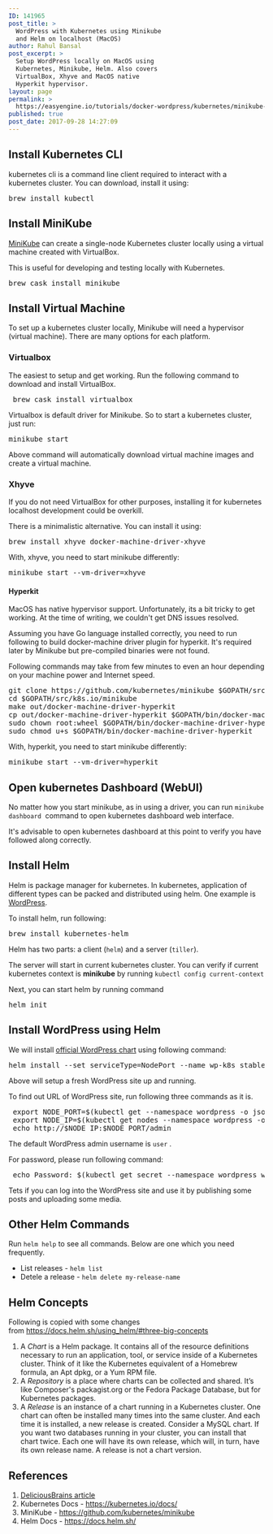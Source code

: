 ```yaml
---
ID: 141965
post_title: >
  WordPress with Kubernetes using Minikube
  and Helm on localhost (MacOS)
author: Rahul Bansal
post_excerpt: >
  Setup WordPress locally on MacOS using
  Kubernetes, Minikube, Helm. Also covers
  VirtualBox, Xhyve and MacOS native
  Hyperkit hypervisor.
layout: page
permalink: >
  https://easyengine.io/tutorials/docker-wordpress/kubernetes/minikube-helm-localhost-macos/
published: true
post_date: 2017-09-28 14:27:09
---
```

<h2>Install Kubernetes CLI</h2>
kubernetes cli is a command line client required to interact with a kubernetes cluster. You can download, install it using:
<pre>brew install kubectl</pre>
<h2>Install MiniKube</h2>
<a href="https://github.com/kubernetes/minikube">MiniKube</a> can create a single-node Kubernetes cluster locally using a virtual machine created with VirtualBox.

This is useful for developing and testing locally with Kubernetes.
<pre>brew cask install minikube</pre>
<h2>Install Virtual Machine</h2>
To set up a kubernetes cluster locally, Minikube will need a hypervisor (virtual machine). There are many options for each platform.
<h3>Virtualbox</h3>
The easiest to setup and get working. Run the following command to download and install VirtualBox.
<pre> brew cask install virtualbox</pre>
Virtualbox is default driver for Minikube. So to start a kubernetes cluster, just run:
<pre>minikube start</pre>
Above command will automatically download virtual machine images and create a virtual machine.
<h3>Xhyve</h3>
If you do not need VirtualBox for other purposes, installing it for kubernetes localhost development could be overkill.

There is a minimalistic alternative. You can install it using:
<pre>brew install xhyve docker-machine-driver-xhyve</pre>
With, xhyve, you need to start minikube differently:
<pre>minikube start --vm-driver=xhyve</pre>
<h4>Hyperkit</h4>
MacOS has native hypervisor support. Unfortunately, its a bit tricky to get working. At the time of writing, we couldn't get DNS issues resolved.

Assuming you have Go language installed correctly, you need to run following to build docker-machine driver plugin for hyperkit. It's required later by Minikube but pre-compiled binaries were not found.

Following commands may take from few minutes to even an hour depending on your machine power and Internet speed.
<pre>git clone https://github.com/kubernetes/minikube $GOPATH/src/k8s.io/minikube
cd $GOPATH/src/k8s.io/minikube
make out/docker-machine-driver-hyperkit
cp out/docker-machine-driver-hyperkit $GOPATH/bin/docker-machine-driver-hyperkit
sudo chown root:wheel $GOPATH/bin/docker-machine-driver-hyperkit
sudo chmod u+s $GOPATH/bin/docker-machine-driver-hyperkit</pre>
With, hyperkit, you need to start minikube differently:
<pre>minikube start --vm-driver=hyperkit</pre>
<h2>Open kubernetes Dashboard (WebUI)</h2>
No matter how you start minikube, as in using a driver, you can run <code>minikube dashboard</code>  command to open kubernetes dashboard web interface.

It's advisable to open kubernetes dashboard at this point to verify you have followed along correctly.
<h2>Install Helm</h2>
Helm is package manager for kubernetes. In kubernetes, application of different types can be packed and distributed using helm. One example is <a href="https://github.com/kubernetes/charts/tree/master/stable/wordpress">WordPress</a>.

To install helm, run following:
<pre>brew install kubernetes-helm</pre>
Helm has two parts: a client (<code>helm</code>) and a server (<code>tiller</code>).

The server will start in current kubernetes cluster. You can verify if current kubernetes context is <strong>minikube</strong> by running <code>kubectl config current-context</code>

Next, you can start helm by running command
<pre>helm init</pre>
<h2>Install WordPress using Helm</h2>
We will install <a href="https://github.com/kubernetes/charts/tree/master/stable/wordpress">official WordPress chart</a> using following command:
<pre>helm install --set serviceType=NodePort --name wp-k8s stable/wordpress</pre>
Above will setup a fresh WordPress site up and running.

To find out URL of WordPress site, run following three commands as it is.
<pre> export NODE_PORT=$(kubectl get --namespace wordpress -o jsonpath="{.spec.ports[0].nodePort}" services wp-k8s-wordpress)
 export NODE_IP=$(kubectl get nodes --namespace wordpress -o jsonpath="{.items[0].status.addresses[0].address}")
 echo http://$NODE_IP:$NODE_PORT/admin</pre>
The default WordPress admin username is <code>user</code> .

For password, please run following command:
<pre> echo Password: $(kubectl get secret --namespace wordpress wp-k8s-wordpress -o jsonpath="{.data.wordpress-password}" | base64 --decode)</pre>
Tets if you can log into the WordPress site and use it by publishing some posts and uploading some media.
<h2>Other Helm Commands</h2>
Run <code>helm help</code> to see all commands. Below are one which you need frequently.
<ul>
 	<li>List releases - <code>helm list</code></li>
 	<li>Detele a release - <code>helm delete my-release-name</code></li>
</ul>
<h2><strong>Helm Concepts</strong></h2>
Following is copied with some changes from <a href="https://docs.helm.sh/using_helm/#three-big-concepts">https://docs.helm.sh/using_helm/#three-big-concepts</a>
<ol>
 	<li>A <em>Chart</em> is a Helm package. It contains all of the resource definitions necessary to run an application, tool, or service inside of a Kubernetes cluster. Think of it like the Kubernetes equivalent of a Homebrew formula, an Apt dpkg, or a Yum RPM file.</li>
 	<li>A <em>Repository</em> is a place where charts can be collected and shared. It’s like Composer's packagist.org or the Fedora Package Database, but for Kubernetes packages.</li>
 	<li>A <em>Release</em> is an instance of a chart running in a Kubernetes cluster. One chart can often be installed many times into the same cluster. And each time it is installed, a new release is created. Consider a MySQL chart. If you want two databases running in your cluster, you can install that chart twice. Each one will have its own release, which will, in turn, have its own release name. A release is not a chart version.</li>
</ol>
<h2>References</h2>
<ol>
 	<li><a href="https://deliciousbrains.com/running-wordpress-kubernetes-cluster/">DeliciousBrains article</a></li>
 	<li>Kubernetes Docs - <a href="https://kubernetes.io/docs/">https://kubernetes.io/docs/</a></li>
 	<li>MiniKube - <a href="https://github.com/kubernetes/minikube">https://github.com/kubernetes/minikube</a></li>
 	<li>Helm Docs - <a href="https://docs.helm.sh/using_helm/#quickstart-guide">https://docs.helm.sh/</a></li>
</ol>